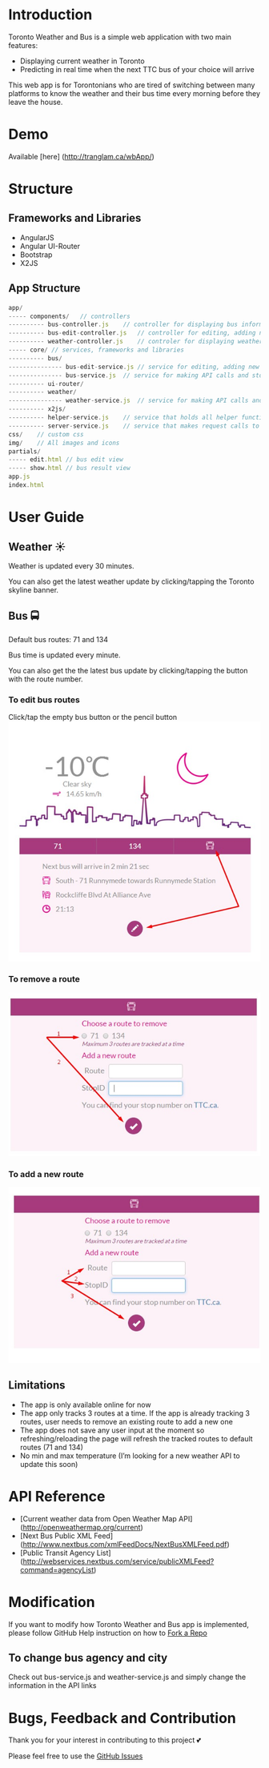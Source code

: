 # Introduction
Toronto Weather and Bus is a simple web application with two main features:
* Displaying current weather in Toronto
* Predicting in real time when the next TTC bus of your choice will arrive

This web app is for Torontonians who are tired of switching between many platforms to know the weather and their bus time every morning before they leave the house. 

# Demo
Available [here] (http://tranglam.ca/wbApp/)

# Structure
## Frameworks and Libraries
* AngularJS
* Angular UI-Router
* Bootstrap
* X2JS

## App Structure

```javascript
app/
----- components/	// controllers
---------- bus-controller.js	// controller for displaying bus information
---------- bus-edit-controller.js	// controller for editing, adding new route
---------- weather-controller.js	// controler for displaying weather data
----- core/	// services, frameworks and libraries
---------- bus/
--------------- bus-edit-service.js	// service for editing, adding new route
--------------- bus-service.js	// service for making API calls and storing necessary bus data
---------- ui-router/
---------- weather/
--------------- weather-service.js	// service for making API calls and storing necessary weather data
---------- x2js/
---------- helper-service.js	// service that holds all helper functions
---------- server-service.js	// service that makes request calls to API servers
css/	// custom css
img/	// All images and icons
partials/
----- edit.html	// bus edit view
----- show.html	// bus result view
app.js
index.html
```

# User Guide
## Weather :sunny:
Weather is updated every 30 minutes.

You can also get the latest weather update by clicking/tapping the Toronto skyline banner.

## Bus :oncoming_bus:
Default bus routes: 71 and 134

Bus time is updated every minute.

You can also get the the latest bus update by clicking/tapping the button with the route number.

### To edit bus routes
Click/tap the empty bus button or the pencil button
![edit](https://raw.githubusercontent.com/TrLam/Weather-and-Bus-App/master/edit1.jpg)
### To remove a route
![remove](https://raw.githubusercontent.com/TrLam/Weather-and-Bus-App/master/edit2.jpg)
### To add a new route
![add](https://raw.githubusercontent.com/TrLam/Weather-and-Bus-App/master/edit3.jpg)

## Limitations
* The app is only available online for now
* The app only tracks 3 routes at a time. If the app is already tracking 3 routes, user needs to remove an existing route to add a new one
* The app does not save any user input at the moment so refreshing/reloading the page will refresh the tracked routes to default routes (71 and 134)
* No min and max temperature (I’m looking for a new weather API to update this soon)

# API Reference
* [Current weather data from Open Weather Map API] (http://openweathermap.org/current)
* [Next Bus Public XML Feed] (http://www.nextbus.com/xmlFeedDocs/NextBusXMLFeed.pdf)
* [Public Transit Agency List] (http://webservices.nextbus.com/service/publicXMLFeed?command=agencyList)

# Modification
If you want to modify how Toronto Weather and Bus app is implemented, please follow GitHub Help instruction on how to [Fork a Repo](https://help.github.com/articles/fork-a-repo/)

## To change bus agency and city
Check out bus-service.js and weather-service.js and simply change the information in the API links

# Bugs, Feedback and Contribution
Thank you for your interest in contributing to this project :two_hearts:

Please feel free to use the [GitHub Issues](https://github.com/TrLam/Weather-and-Bus-App/issues)


